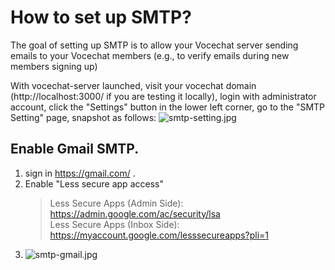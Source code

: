 # How to set up SMTP?

The goal of setting up SMTP is to allow your Vocechat server sending emails to your Vocechat members (e.g., to verify emails during new members signing up)

With vocechat-server launched, visit your vocechat domain (http://localhost:3000/ if you are testing it locally), login with administrator account, click the "Settings" button in the lower left corner, go to the "SMTP Setting" page, snapshot as follows:
![smtp-setting.jpg](image/smtp-setting.jpg)

## Enable Gmail SMTP.
1. sign in https://gmail.com/ .
2. Enable "Less secure app access"
   > Less Secure Apps (Admin Side): https://admin.google.com/ac/security/lsa  
   > Less Secure Apps (Inbox Side): https://myaccount.google.com/lesssecureapps?pli=1
3. ![smtp-gmail.jpg](image/smtp-gmail.jpg)
